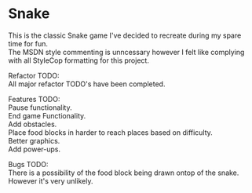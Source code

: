 Snake
=========

This is the classic Snake game I've decided to recreate during my spare time for fun.<br />
The MSDN style commenting is unncessary however I felt like complying with all StyleCop formatting for this project.<br />

Refactor TODO:<br />
All major refactor TODO's have been completed.

Features TODO:<br />
Pause functionality.<br />
End game Functionality.<br />
Add obstacles.<br />
Place food blocks in harder to reach places based on difficulty.<br />
Better graphics.<br />
Add power-ups.

Bugs TODO:<br />
There is a possibility of the food block being drawn ontop of the snake. However it's very unlikely.
